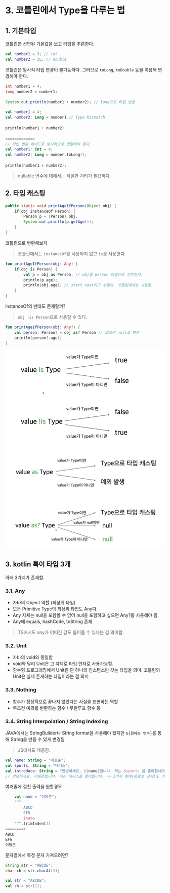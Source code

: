 # 3. 코틀린에서 Type을 다루는 법

## 1. 기본타입

코틀린은 선언된 기본값을 보고 타입을 추론한다.

```kotlin
val number1 = 3; // int
val number2 = 3L; // double
```

코틀린은 암시적 타입 변경이 불가능하다. 그러므로 `toLong`, `toDouble` 등을 이용해 변경해야 한다.

```java
int number1 = 4;
long number2 = number1;

System.out.println(number1 + number2); // long으로 타입 변경
```

```kt
val number1 = 4;
val number2: Long = number1 // Type Mismatch

println(number1 + number2)

============>
// 타입 변환 메서드로 명시적으로 변환해야 된다.
val number1: Int = 4;
val number2: Long = number.toLong();

println(number1 + number2);
```

> nullable 변수에 대해서는 적절한 처리가 필요하다.

## 2. 타입 캐스팅

```java
public static void printAgeIfPerson(Object obj) {
    if(obj instanceOf Person) {
        Person p = (Person) obj;
        System.out.println(p.getAge());
    }
}
```

코틀린으로 변환해보자
> 코틀린에서는 `instanceOf`를 사용하지 않고 `is`를 사용한다.

```kotlin
fun printAgeIfPerson(obj: Any) {
    if(obj is Person) {
        val p = obj as Person; // obj를 person 타입으로 간주한다.
        println(p.age);
        println(obj.age); // start cast라고 부른다. 코틀린에서는 가능함.
    }
}
```

instanceOf의 반대도 존재할까?
> `obj !is Person`으로 사용할 수 있다.

```kotlin
fun printAgeIfPerson(obj: Any?) {
    val person: Person? = obj as? Person // 없으면 null로 변환
    println(person?.age);
}
```

![kotlin 타입 캐스팅](./img/2_kotlin_type_casting_is.png)
![kotlin 타입 캐스팅](./img/4_kotlin_type_casting_as.png)
![kotlin 타입 캐스팅](./img/3_kotlin_type_casting_as_question.png)

## 3. kotlin 특이 타입 3개

아래 3가지가 존재함.

### 3.1. Any

- 자바의 Object 역할 (최상위 타입)
- 모든 Primitive Type의 최상위 타입도 Any다.
- Any 자체는 null을 포함할 수 없어 null을 포함하고 싶으면 Any?를 사용해야 됨.
- Any에 equals, hashCode, toString 존재

> TS에서도 any가 어떠한 값도 들어올 수 있다는 걸 의미함.

### 3.2. Unit

- 자바의 void와 동일함
- void와 달리 Unit은 그 자체로 타입 인자로 사용가능함.
- 함수형 프로그래밍에서 Unit은 단 하나의 인스턴스만 갖는 타입을 의미. 코틀린의 Unit은 실제 존재하는 타입이라는 걸 의미

### 3.3. Nothing

- 함수가 정상적으로 끝나지 않았다는 사실을 표현하는 역할
- 무조건 예외를 반환하는 함수 / 무한루프 함수 등

### 3.4. String Interpolation / String Indexing

JAVA에서는 StringBuilder나 String.format을 사용해야 됐지만 `${원하는 변수}`를 통해 String을 만들 수 있게 변경됨

> JS에서도 제공함.

```kotlin
val name: String = "이동준";
val sports: String = "테니스";
val introduce: String = "안녕하세요. ${name}입니다. 저는 $sports 을 좋아합니다.";
// 안녕하세요. 이동준입니다. 저는 테니스을 좋아합니다. -> 2가지 형태(중괄호 생략)도 가능
```

여러줄에 걸친 출력을 원할경우

```kotlin
    val name = "이동준";
    """
        ABCD
        EFG
        $name
    """.trimIndent()
========>
ABCD
EFG
이동준
```

문자열에서 특정 문자 가져오려면?

```java
String str = "ABCDE";
char ch = str.charAt(1);
```

```kotlin
val str = "ABCDE";
val ch = str[1];
```
